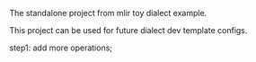 The standalone project from mlir toy dialect example.

This project can be used for future dialect dev template configs.

step1: add more operations;
